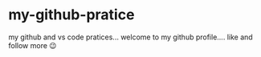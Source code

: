 # my-github-pratice
 my github and vs code pratices...
 welcome to my github profile....
like and follow more 😉